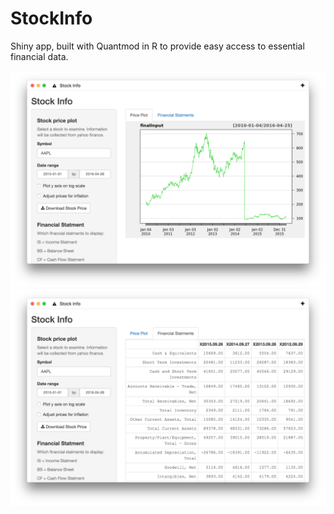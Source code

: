 # StockInfo
Shiny app, built with Quantmod in R to provide easy access to essential financial data.

![Stock Price](images/StockGraph.png)
![Financial Data](images/FinancialData.png)
